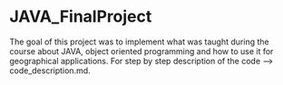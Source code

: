 # JAVA_FinalProject

The goal of this project was to implement what was taught during the course about JAVA, object oriented programming and how to use it
for geographical applications.
For step by step description of the code --> code_description.md.




